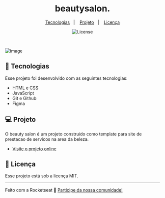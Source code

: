 <h1 align="center"> beautysalon. </h1>

<p align="center">
  <a href="#-tecnologias">Tecnologias</a>&nbsp;&nbsp;&nbsp;|&nbsp;&nbsp;&nbsp;
  <a href="#-projeto">Projeto</a>&nbsp;&nbsp;&nbsp;|&nbsp;&nbsp;&nbsp;
  <a href="#memo-licença">Licença</a>
</p>

<p align="center">
  <img alt="License" src="https://img.shields.io/static/v1?label=license&message=MIT&color=49AA26&labelColor=000000">
</p>
<br>

![image](https://github.com/user-attachments/assets/26ed96c9-767a-4617-b911-84a8b03fe177)


## 🚀 Tecnologias

Esse projeto foi desenvolvido com as seguintes tecnologias:

- HTML e CSS
- JavaScript
- Git e Github
- Figma

## 💻 Projeto

O beauty salon é um projeto construído como template para site de prestacao de servicos na area da beleza.

- [Visite o projeto online](https://oandrezito.github.io/beautysaloon/)

## :memo: Licença

Esse projeto está sob a licença MIT.

---

Feito com a Rocketseat :wave: [Participe da nossa comunidade!](https://discord.gg/rocketseat)
